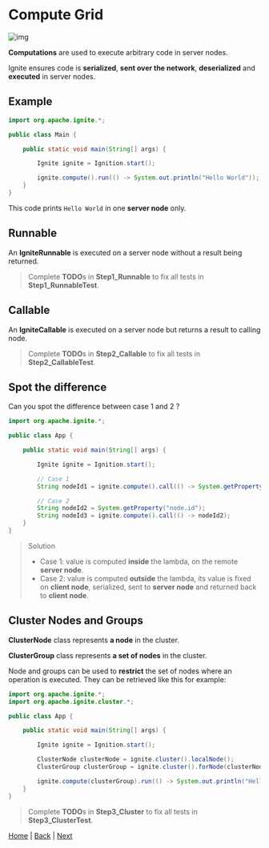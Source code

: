 # Compute Grid

![img](img/compute-grid.png)

**Computations** are used to execute arbitrary code in server nodes.

Ignite ensures code is **serialized**, **sent over the network**, **deserialized** and **executed** in server nodes.


## Example

```java
import org.apache.ignite.*;

public class Main {

    public static void main(String[] args) {

        Ignite ignite = Ignition.start();

        ignite.compute().run(() -> System.out.println("Hello World"));
    }
}
```
This code prints `Hello World` in one **server node** only.


## Runnable

An **IgniteRunnable** is executed on a server node without a result being returned.


>Complete **TODO**s in **Step1_Runnable** to fix all tests in **Step1_RunnableTest**.


## Callable

An **IgniteCallable** is executed on a server node but returns a result to calling node.

>Complete **TODO**s in **Step2_Callable** to fix all tests in **Step2_CallableTest**.


## Spot the difference

Can you spot the difference between case 1 and 2 ?

```java
import org.apache.ignite.*;

public class App {

    public static void main(String[] args) {

        Ignite ignite = Ignition.start();

        // Case 1
        String nodeId1 = ignite.compute().call(() -> System.getProperty("node.id"));

        // Case 2
        String nodeId2 = System.getProperty("node.id");
        String nodeId3 = ignite.compute().call(() -> nodeId2);
    }
}
```


>Solution
>- Case 1: value is computed **inside** the lambda, on the remote **server node**.
>- Case 2: value is computed **outside** the lambda, its value is fixed on **client node**, serialized, sent to **server node** and returned back to **client node**.


## Cluster Nodes and Groups

**ClusterNode** class represents **a node** in the cluster.

**ClusterGroup** class represents **a set of nodes** in the cluster.

Node and groups can be used to **restrict** the set of nodes where an operation is executed. They can be retrieved like this for example:
```java
import org.apache.ignite.*;
import org.apache.ignite.cluster.*;

public class App {

    public static void main(String[] args) {

        Ignite ignite = Ignition.start();

        ClusterNode clusterNode = ignite.cluster().localNode();
        ClusterGroup clusterGroup = ignite.cluster().forNode(clusterNode);

        ignite.compute(clusterGroup).run(() -> System.out.println("Hello local node!"));
    }
}
```

>Complete **TODO**s in **Step3_Cluster** to fix all tests in **Step3_ClusterTest**.


[Home](../readme.md) | [Back](part0_get-started.md) | [Next](./part2_data-grid.md)
